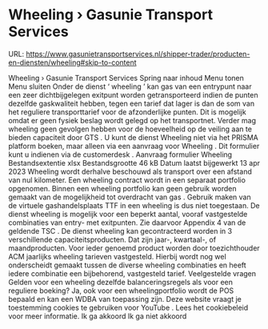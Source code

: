 # Wheeling › Gasunie Transport Services

URL: https://www.gasunietransportservices.nl/shipper-trader/producten-en-diensten/wheeling#skip-to-content

Wheeling › Gasunie Transport Services
Spring naar inhoud
Menu tonen
Menu sluiten
Onder de dienst ‘
wheeling
’ kan
gas
van een
entrypunt
naar een zeer dichtbijgelegen
exitpunt
worden getransporteerd indien de punten dezelfde
gaskwaliteit
hebben, tegen een tarief dat lager is dan de som van het reguliere transporttarief voor de afzonderlijke punten.
Dit is mogelijk omdat er geen fysiek beslag wordt gelegd op het transportnet. Verder mag
wheeling
geen gevolgen hebben voor de hoeveelheid op de veiling aan te bieden
capaciteit
door
GTS
.
U kunt de dienst
Wheeling
niet via het PRISMA platform boeken, maar alleen via een aanvraag voor
Wheeling
. Dit formulier kunt u indienen via de
customerdesk
.
Aanvraag formulier Wheeling
Bestandsextentie
xlsx
Bestandsgrootte
46 kB
Datum laatst bijgewerkt
13 apr 2023
Wheeling
wordt derhalve beschouwd als transport over een afstand van nul kilometer. Een
wheeling
contract wordt in een separaat
portfolio
opgenomen. Binnen een
wheeling
portfolio
kan
geen
gebruik worden gemaakt van de mogelijkheid tot overdracht van
gas
. Gebruik maken van de virtuele gashandelsplaats TTF in een
wheeling
is dus niet toegestaan.
De dienst
wheeling
is mogelijk voor een beperkt aantal, vooraf vastgestelde combinaties van entry- met exitpunten. Zie daarvoor Appendix 4 van de geldende
TSC
.
De dienst
wheeling
kan gecontracteerd worden in 3 verschillende capaciteitsproducten. Dat zijn jaar-, kwartaal-, of maandproducten. Voor ieder genoemd product worden door toezichthouder ACM jaarlijks
wheeling
tarieven vastgesteld. Hierbij wordt nog wel onderscheidt gemaakt tussen de diverse
wheeling
combinaties en heeft iedere combinatie een bijbehorend, vastgesteld tarief.
Veelgestelde vragen
Gelden voor een wheeling dezelfde balanceringsregels als voor een reguliere boeking?
Ja, ook voor een wheelingportfolio wordt de POS bepaald en kan een WDBA van toepassing zijn.
Deze website vraagt je toestemming cookies te gebruiken voor
YouTube
. Lees het
cookiebeleid
voor meer informatie.
Ik ga akkoord
Ik ga niet akkoord